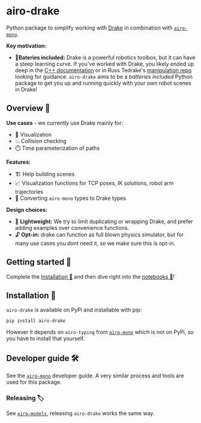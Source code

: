 # airo-drake
Python package to simplify working with [Drake](https://drake.mit.edu/) in combination with  [`airo-mono`](https://github.com/airo-ugent/airo-mono).

**Key motivation:**
  - 🔋**Bateries included:** Drake is a powerful robotics toolbox, but it can have a steep learning curve.
If you've worked with Drake, you likely ended up deep in the [C++ documentation](https://drake.mit.edu/doxygen_cxx/index.html) or in Russ Tedrake's [manipulation repo](https://github.com/RussTedrake/manipulation) looking for guidance. `airo-drake` aims to be a *batteries included* Python package to get you up and running quickly with your own robot scenes in Drake!

## Overview 🧾
**Use cases** - we currently use Drake mainly for:
  - 🎨 Visualization
  - 💥 Collision checking
  - ⏱️ Time parameterization of paths

**Features:**
  - 🏗️ Help building scenes
  - 📈 Visualization functions for TCP poses, IK solutions, robot arm trajectories
  - 🔄 Converting `airo-mono` types to Drake types

**Design choices:**
 - 🍃 **Lightweight:** We try to limit duplicating or wrapping Drake, and prefer adding examples over convenience functions.
  - 🔓 **Opt-in:** drake can function as full blown physics simulator, but for many use cases you dont need it, so we make sure this is opt-in.

## Getting started 🚀
Complete the [Installation 🔧](#installation-🔧) and then dive right into the [notebooks 📔](./notebooks/)!

## Installation 🔧
`airo-drake` is available on PyPi and installable with pip:
```
pip install airo-drake
```
However it depends on `airo-typing` from [`airo-mono`](https://github.com/airo-ugent/airo-mono) which is not on PyPi, so you have to install that yourself.

## Developer guide 🛠️
See the [`airo-mono`](https://github.com/airo-ugent/airo-mono) developer guide.
A very similar process and tools are used for this package.

### Releasing 🏷️
See [`airo-models`](https://github.com/airo-ugent/airo-models/tree/main), releasing `airo-drake` works the same way.